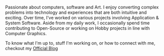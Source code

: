 Passionate about computers, software and Art. I enjoy converting complex problems into technology and experiences that are both intuitive and exciting. Over time, I've worked on various projects involving Application & System Software. Aside from my daily work, I occasionally spend time contributing to Open-Source or working on Hobby projects in line with Computer Graphics.

To know what I'm up to, stuff I'm working on, or how to connect with me, checkout my <a href="https://ronnielutaro.github.io/portfolio/" target="_blank">Official Blog</a>
